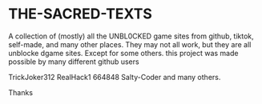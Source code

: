 # THE-SACRED-TEXTS
A collection of (mostly) all the UNBL0CKED game sites from github, tiktok, self-made, and many other places. They may not all work, but they are all unblocke dgame sites. Except for some others. 
this project was made possible by many different github users

TrickJoker312
RealHack1
664848
Salty-Coder
and many others. 

Thanks


